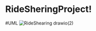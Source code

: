 # RideSheringProject!
#UML 
![RideShearing drawio(2)](https://github.com/SanjanaAyshi/RideSheringProject/assets/67552924/96e8504b-140c-4db4-84e9-bc245cecfb9f)
